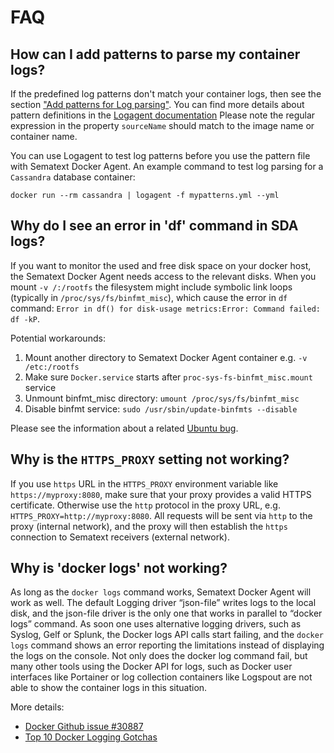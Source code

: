 # FAQ 

## How can I add patterns to parse my container logs?

If the predefined log patterns don't match your container logs, then see the section ["Add patterns for Log parsing"](https://sematext.com/docs/sematext-docker-agent/configuration/#add-patterns-for-log-parsing). 
You can find more details about pattern definitions in the [Logagent documentation](https://sematext.com/docs/logagent/parser/) 
Please note the regular expression in the property `sourceName` should match to the image name or container name.

You can use Logagent to test log patterns before you use the pattern file with Sematext Docker Agent. 
An example command to test log parsing for a `Cassandra` database container:
```
docker run --rm cassandra | logagent -f mypatterns.yml --yml
```

## Why do I see an error in 'df' command in SDA logs?

If you want to monitor the used and free disk space on your docker host, the Sematext Docker Agent needs access to the relevant disks.
When you mount `-v /:/rootfs` the filesystem might include symbolic link loops (typically in `/proc/sys/fs/binfmt_misc`), which cause the error in `df` command: `Error in df() for disk-usage metrics:Error: Command failed: df -kP`.

Potential workarounds: 

1. Mount another directory to Sematext Docker Agent container e.g. `-v /etc:/rootfs` 
2. Make sure `Docker.service` starts after `proc-sys-fs-binfmt_misc.mount` service 
3. Unmount binfmt_misc directory: `umount /proc/sys/fs/binfmt_misc`
4. Disable binfmt service: `sudo /usr/sbin/update-binfmts --disable`

Please see the information about a related [Ubuntu bug](https://bugs.launchpad.net/ubuntu/+source/systemd/+bug/1555760).

## Why is the `HTTPS_PROXY` setting not working?

If you use `https` URL in the `HTTPS_PROXY` environment variable like `https://myproxy:8080`, make sure that your proxy provides a valid HTTPS certificate. 
Otherwise use the `http` protocol in the proxy URL, e.g. `HTTPS_PROXY=http://myproxy:8080`. 
All requests will be sent via `http` to the proxy (internal network), and the proxy will then establish the `https` connection to Sematext receivers (external network).  

## Why is 'docker logs' not working?   

As long as the `docker logs` command works, Sematext Docker Agent will work as well. 
The default Logging driver “json-file” writes logs to the local disk, and the json-file driver is the only one that works in parallel to “docker logs” command. As soon one uses alternative logging drivers, such as Syslog, Gelf or Splunk, the Docker logs API calls start failing, and the `docker logs` command shows an error reporting the limitations instead of displaying the logs on the console. Not only does the docker log command fail, but many other tools using the Docker API for logs, such as Docker user interfaces like Portainer or log collection containers like Logspout are not able to show the container logs in this situation.

More details: 

- [Docker Github issue #30887](https://github.com/moby/moby/issues/30887)
- [Top 10 Docker Logging Gotchas](https://sematext.com/blog/top-10-docker-logging-gotchas/)
